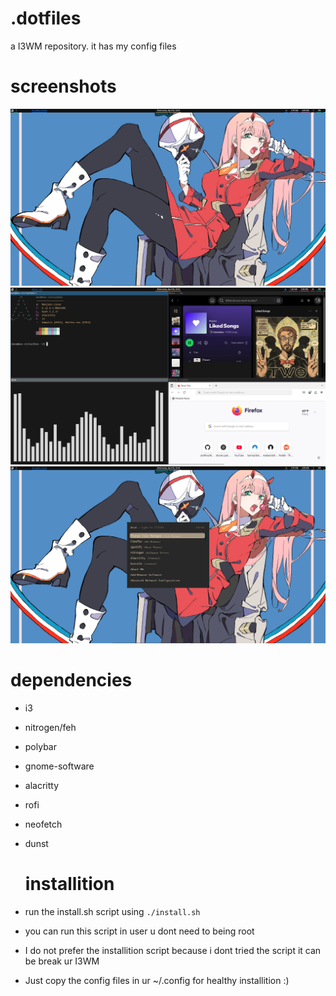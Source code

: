 # .dotfiles
a I3WM repository. it has my config files
# screenshots
![image](https://github.com/maxuwuu/.dotfiles/blob/main/Screenshots/4.png)
![image](https://github.com/maxuwuu/.dotfiles/blob/main/Screenshots/5.png)
![image](https://github.com/maxuwuu/.dotfiles/blob/main/Screenshots/6.png)

# dependencies

- i3
- nitrogen/feh
- polybar
- gnome-software 
- alacritty
- rofi
- neofetch
- dunst

  # installition

- run the install.sh script using ```./install.sh```
- you can run this script in user u dont need to being root
- I do not prefer the installition script because i dont tried the script it can be break ur I3WM
- Just copy the config files in ur ~/.config for healthy installition :)
